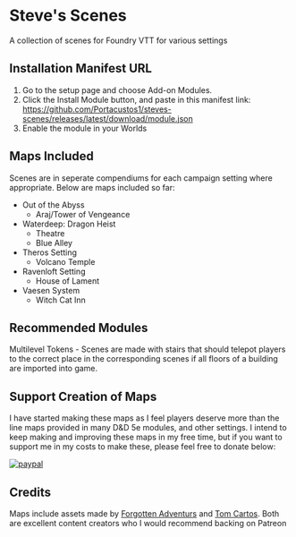 # Steve's Scenes
A collection of scenes for Foundry VTT for various settings

## Installation Manifest URL
1. Go to the setup page and choose Add-on Modules.
2. Click the Install Module button, and paste in this manifest link: https://github.com/Portacustos1/steves-scenes/releases/latest/download/module.json
3. Enable the module in your Worlds

## Maps Included

Scenes are in seperate compendiums for each campaign setting where appropriate. Below are maps included so far:

* Out of the Abyss
  * Araj/Tower of Vengeance
* Waterdeep: Dragon Heist
  * Theatre
  * Blue Alley
* Theros Setting
  * Volcano Temple
* Ravenloft Setting
  * House of Lament
* Vaesen System
  * Witch Cat Inn

## Recommended Modules

Multilevel Tokens - Scenes are made with stairs that should telepot players to the correct place in the corresponding scenes if all floors of a building are imported into game.

## Support Creation of Maps

I have started making these maps as I feel players deserve more than the line maps provided in many D&D 5e modules, and other settings. I intend to keep making and improving these maps in my free time, but if you want to support me in my costs to make these, please feel free to donate below:


[![paypal](https://www.paypalobjects.com/en_US/i/btn/btn_donateCC_LG.gif)](https://www.paypal.com/donate?hosted_button_id=PYNHM9N7WPXQ4)

## Credits

Maps include assets made by [Forgotten Adventurs](https://www.patreon.com/forgottenadventures/) and [Tom Cartos](https://www.patreon.com/tomcartos/). Both are excellent content creators who I would recommend backing on Patreon
